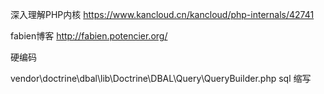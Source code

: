 深入理解PHP内核
https://www.kancloud.cn/kancloud/php-internals/42741

fabien博客
http://fabien.potencier.org/

硬编码

vendor\doctrine\dbal\lib\Doctrine\DBAL\Query\QueryBuilder.php
sql 缩写
